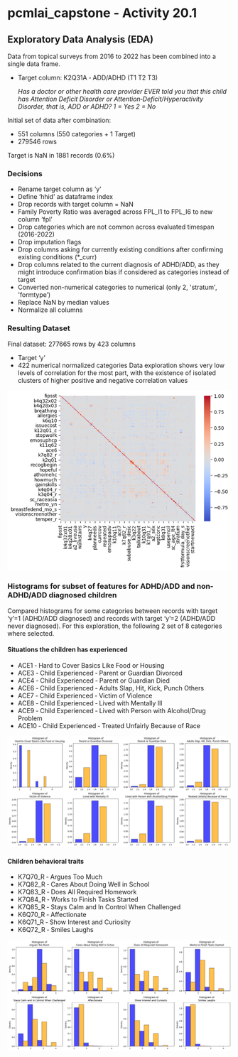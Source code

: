 # pcmlai_capstone - Activity 20.1

## Exploratory Data Analysis (EDA)

Data from topical surveys from 2016 to 2022 has been combined into a single data frame.
* Target column: K2Q31A ‐ ADD/ADHD (T1 T2 T3)

    _Has a doctor or other health care provider EVER told you that this child has Attention Deficit Disorder or Attention‐Deficit/Hyperactivity Disorder, that is, ADD or ADHD? 1 = Yes 2 = No_

Initial set of data after combination: 
* 551 columns (550 categories + 1 Target)
* 279546 rows

Target is NaN in 1881 records (0.6%)

### Decisions
* Rename target column as ‘y’
* Define ‘hhid’ as dataframe index
* Drop records with target column = NaN
* Family Poverty Ratio was averaged across FPL_I1 to FPL_I6 to new column ‘fpl’
* Drop categories which are not common across evaluated timespan (2016-2022)
* Drop imputation flags
* Drop columns asking for currently existing conditions after confirming existing conditions (*_curr)
* Drop columns related to the current diagnosis of ADHD/ADD, as they might introduce confirmation bias if considered as categories instead of target 
* Converted non-numerical categories to numerical (only 2, 'stratum', 'formtype’)
* Replace NaN by median values
* Normalize all columns

### Resulting Dataset
Final dataset: 277665 rows by 423 columns
* Target ‘y’
* 422 numerical normalized categories
Data exploration shows very low levels of correlation for the most part, with the existence of isolated clusters of higher positive and negative correlation values

![Correlation chart](https://github.com/jmaguial/pcmlai_capstone/blob/main/resources/img/EDA_correlation.png)

### Histograms for subset of features for ADHD/ADD and non-ADHD/ADD diagnosed children
Compared histograms for some categories between records with target ‘y’=1 (ADHD/ADD diagnosed) and records with target ‘y’=2 (ADHD/ADD never diagnosed).
For this exploration, the following 2 set of 8 categories where selected. 
#### Situations the children has experienced
* ACE1 ‐ Hard to Cover Basics Like Food or Housing
* ACE3 ‐ Child Experienced ‐ Parent or Guardian Divorced
* ACE4 ‐ Child Experienced ‐ Parent or Guardian Died
* ACE6 ‐ Child Experienced ‐ Adults Slap, Hit, Kick, Punch Others
* ACE7 ‐ Child Experienced ‐ Victim of Violence
* ACE8 ‐ Child Experienced ‐ Lived with Mentally Ill
* ACE9 ‐ Child Experienced ‐ Lived with Person with Alcohol/Drug Problem
* ACE10 ‐ Child Experienced ‐ Treated Unfairly Because of Race
  
![Histograms for ACE features](https://github.com/jmaguial/pcmlai_capstone/blob/main/resources/img/EDA_ACE_hist.png)

#### Children behavioral traits
* K7Q70_R ‐ Argues Too Much
* K7Q82_R ‐ Cares About Doing Well in School
* K7Q83_R ‐ Does All Required Homework
* K7Q84_R ‐ Works to Finish Tasks Started
* K7Q85_R ‐ Stays Calm and In Control When Challenged 
* K6Q70_R ‐ Affectionate
* K6Q71_R ‐ Show Interest and Curiosity
* K6Q72_R ‐ Smiles Laughs

![Histograms for K6 and K7 features](https://github.com/jmaguial/pcmlai_capstone/blob/main/resources/img/EDA_K6K7_hist.png)


